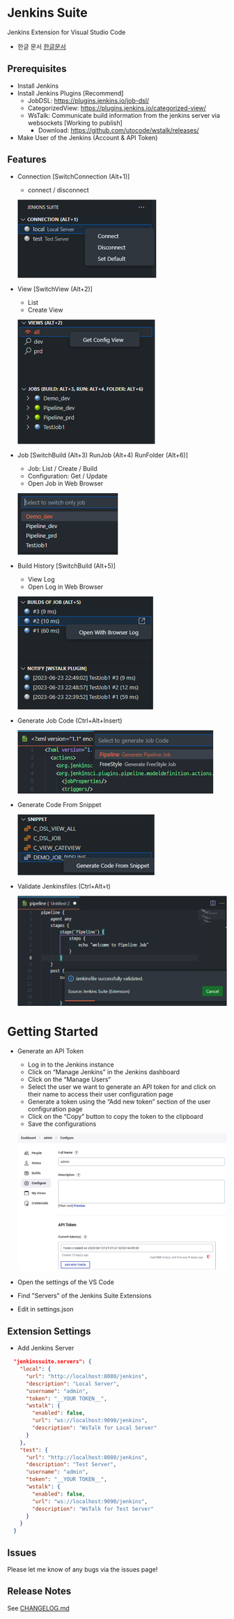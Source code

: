 # Jenkins Suite

Jenkins Extension for Visual Studio Code

* 한글 문서 [한글문서](README_KO.md)

## Prerequisites

* Install Jenkins
* Install Jenkins Plugins [Recommend]
  * JobDSL: <https://plugins.jenkins.io/job-dsl/>
  * CategorizedView: <https://plugins.jenkins.io/categorized-view/>
  * WsTalk: Communicate build information from the jenkins server via websockets [Working to publish]
    * Download: <https://github.com/utocode/wstalk/releases/>
* Make User of the Jenkins (Account & API Token)

## Features

- Connection [SwitchConnection (Alt+1)]
  - connect / disconnect

  ![SwitchConnection](images/guide/guide1.png)

- View [SwitchView (Alt+2)]
  - List
  - Create View

  ![SwitchView](images/guide/guide2.png)

- Job [SwitchBuild (Alt+3) RunJob (Alt+4) RunFolder (Alt+6)]

  - Job: List / Create / Build
  - Configuration: Get / Update
  - Open Job in Web Browser

  ![SwitchJob](images/guide/guide3.png)

- Build History [SwitchBuild (Alt+5)]
  - View Log
  - Open Log in Web Browser

  ![SwitchBuild](images/guide/guide4.png)

- Generate Job Code (Ctrl+Alt+Insert)

  ![Generate Job Code](images/guide/guide5.png)

* Generate Code From Snippet

  ![Generate Code](images/guide/guide6.png)


- Validate Jenkinsfiles (Ctrl+Alt+t)

  ![Validate](images/guide/guide7.png)


# Getting Started

* Generate an API Token
  * Log in to the Jenkins instance
  * Click on “Manage Jenkins” in the Jenkins dashboard
  * Click on the “Manage Users“
  * Select the user we want to generate an API token for and click on their name to access their user configuration page
  * Generate a token using the “Add new token” section of the user configuration page
  * Click on the “Copy” button to copy the token to the clipboard
  * Save the configurations

  ![JenkinsToken](images/guide/jenkins-token.png)

* Open the settings of the VS Code
* Find "Servers" of the Jenkins Suite Extensions
* Edit in settings.json

## Extension Settings

+ Add Jenkins Server

```json
  "jenkinssuite.servers": {
    "local": {
      "url": "http://localhost:8080/jenkins",
      "description": "Local Server",
      "username": "admin",
      "token": "__YOUR TOKEN__",
      "wstalk": {
        "enabled": false,
        "url": "ws://localhost:9090/jenkins",
        "description": "WsTalk for Local Server"
      }
    },
    "test": {
      "url": "http://localhost:8080/jenkins",
      "description": "Test Server",
      "username": "admin",
      "token": "__YOUR TOKEN__",
      "wstalk": {
        "enabled": false,
        "url": "ws://localhost:9090/jenkins",
        "description": "WsTalk for Test Server"
      }
    }
  }
```

## Issues

Please let me know of any bugs via the issues page!

## Release Notes

See [CHANGELOG.md](CHANGELOG.md)
